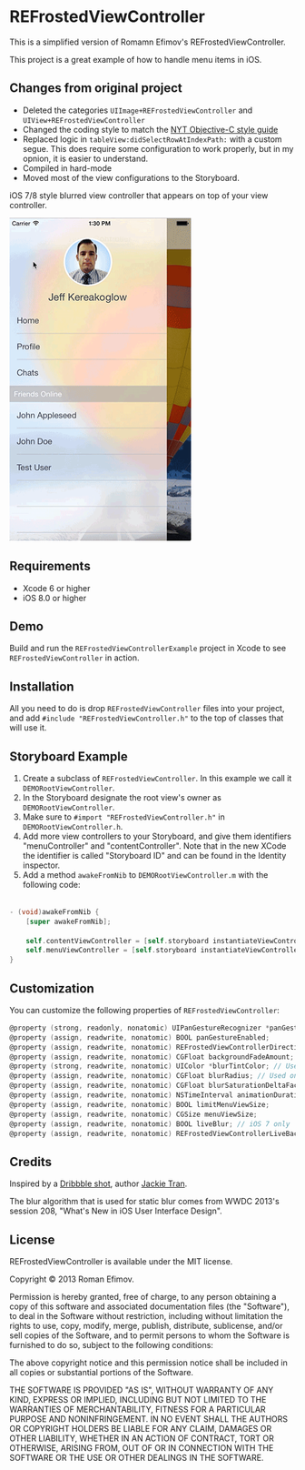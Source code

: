 # REFrostedViewController

This is a simplified version of Romamn Efimov's REFrostedViewController.

This project is a great example of how to handle menu items in iOS.

## Changes from original project

- Deleted the categories `UIImage+REFrostedViewController` and `UIView+REFrostedViewController`
- Changed the coding style to match the [NYT Objective-C style guide](https://github.com/NYTimes/objective-c-style-guide)
- Replaced logic in `tableView:didSelectRowAtIndexPath:` with a custom segue. This does require some configuration to work properly, but in my opnion, it is easier to understand.
- Compiled in hard-mode
- Moved most of the view configurations to the Storyboard.

iOS 7/8 style blurred view controller that appears on top of your view controller.

<img src="https://raw.githubusercontent.com/jkereako/REFrostedViewController/master/new-demo.gif" alt="REFrostedViewController Screenshot" width="320" height="568" />

## Requirements

* Xcode 6 or higher
* iOS 8.0 or higher

## Demo

Build and run the `REFrostedViewControllerExample` project in Xcode to see `REFrostedViewController` in action.

## Installation

All you need to do is drop `REFrostedViewController` files into your project, and add `#include "REFrostedViewController.h"` to the top of classes that will use it.

## Storyboard Example

1. Create a subclass of `REFrostedViewController`. In this example we call it `DEMORootViewController`.
2. In the Storyboard designate the root view's owner as `DEMORootViewController`.
3. Make sure to `#import "REFrostedViewController.h"` in `DEMORootViewController.h`.
4. Add more view controllers to your Storyboard, and give them identifiers "menuController" and "contentController". Note that in the new XCode the identifier is called "Storyboard ID" and can be found in the Identity inspector.
5. Add a method `awakeFromNib` to `DEMORootViewController.m` with the following code:

```objective-c

- (void)awakeFromNib {
    [super awakeFromNib];
    
    self.contentViewController = [self.storyboard instantiateViewControllerWithIdentifier:@"contentController"];
    self.menuViewController = [self.storyboard instantiateViewControllerWithIdentifier:@"menuController"];
}

```

## Customization

You can customize the following properties of `REFrostedViewController`:

``` objective-c
@property (strong, readonly, nonatomic) UIPanGestureRecognizer *panGestureRecognizer;
@property (assign, readwrite, nonatomic) BOOL panGestureEnabled;
@property (assign, readwrite, nonatomic) REFrostedViewControllerDirection direction;
@property (assign, readwrite, nonatomic) CGFloat backgroundFadeAmount;
@property (strong, readwrite, nonatomic) UIColor *blurTintColor; // Used only when live blur is off
@property (assign, readwrite, nonatomic) CGFloat blurRadius; // Used only when live blur is off
@property (assign, readwrite, nonatomic) CGFloat blurSaturationDeltaFactor; // Used only when live blur is off
@property (assign, readwrite, nonatomic) NSTimeInterval animationDuration;
@property (assign, readwrite, nonatomic) BOOL limitMenuViewSize;
@property (assign, readwrite, nonatomic) CGSize menuViewSize;
@property (assign, readwrite, nonatomic) BOOL liveBlur; // iOS 7 only
@property (assign, readwrite, nonatomic) REFrostedViewControllerLiveBackgroundStyle liveBlurBackgroundStyle; // iOS 7 only
```

## Credits

Inspired by a [Dribbble shot](http://dribbble.com/shots/1173945-Menu-Concept-1), author [Jackie Tran](http://dribbble.com/jackietrananh).

The blur algorithm that is used for static blur comes from WWDC 2013's session 208, "What's New in iOS User Interface Design".

## License

REFrostedViewController is available under the MIT license.

Copyright © 2013 Roman Efimov.

Permission is hereby granted, free of charge, to any person obtaining a copy of this software and associated documentation files (the "Software"), to deal in the Software without restriction, including without limitation the rights to use, copy, modify, merge, publish, distribute, sublicense, and/or sell copies of the Software, and to permit persons to whom the Software is furnished to do so, subject to the following conditions:

The above copyright notice and this permission notice shall be included in all copies or substantial portions of the Software.

THE SOFTWARE IS PROVIDED "AS IS", WITHOUT WARRANTY OF ANY KIND, EXPRESS OR IMPLIED, INCLUDING BUT NOT LIMITED TO THE WARRANTIES OF MERCHANTABILITY, FITNESS FOR A PARTICULAR PURPOSE AND NONINFRINGEMENT. IN NO EVENT SHALL THE AUTHORS OR COPYRIGHT HOLDERS BE LIABLE FOR ANY CLAIM, DAMAGES OR OTHER LIABILITY, WHETHER IN AN ACTION OF CONTRACT, TORT OR OTHERWISE, ARISING FROM, OUT OF OR IN CONNECTION WITH THE SOFTWARE OR THE USE OR OTHER DEALINGS IN THE SOFTWARE.
